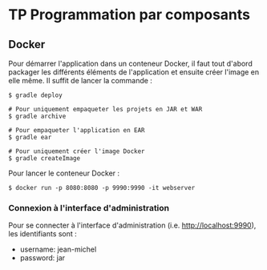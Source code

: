 # TP Programmation par composants

## Docker

Pour démarrer l'application dans un conteneur Docker, il faut tout d'abord
packager les différents éléments de l'application et ensuite créer l'image
en elle même. Il suffit de lancer la commande :

~~~
$ gradle deploy

# Pour uniquement empaqueter les projets en JAR et WAR
$ gradle archive

# Pour empaqueter l'application en EAR
$ gradle ear

# Pour uniquement créer l'image Docker
$ gradle createImage
~~~

Pour lancer le conteneur Docker :

~~~
$ docker run -p 8080:8080 -p 9990:9990 -it webserver
~~~

### Connexion à l'interface d'administration

Pour se connecter à l'interface d'administration (i.e. <http://localhost:9990>),
les identifiants sont :

* username: jean-michel
* password: jar
